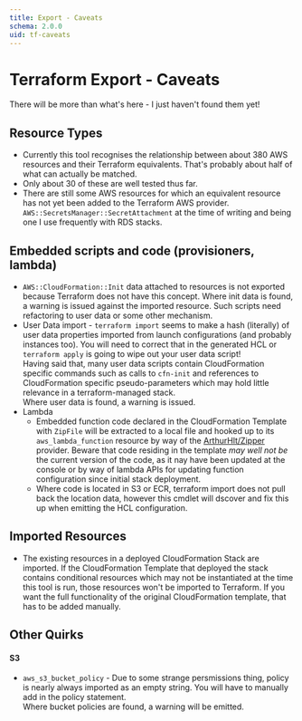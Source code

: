 ```yaml
---
title: Export - Caveats
schema: 2.0.0
uid: tf-caveats
---
```


# Terraform Export - Caveats

There will be more than what's here - I just haven't found them yet!

## Resource Types
* Currently this tool recognises the relationship between about 380 AWS resources and their Terraform equivalents. That's probably about half of what can actually be matched.
* Only about 30 of these are well tested thus far.
* There are still some AWS resources for which an equivalent resource has not yet been added to the Terraform AWS provider. `AWS::SecretsManager::SecretAttachment` at the time of writing and being one I use frequently with RDS stacks.

## Embedded scripts and code (provisioners, lambda)
* `AWS::CloudFormation::Init` data attached to resources is not exported because Terraform does not have this concept. Where init data is found, a warning is issued against the imported resource. Such scripts need refactoring to user data or some other mechanism.
* User Data import - `terraform import` seems to make a hash (literally) of user data properties imported from launch configurations (and probably instances too). You will need to correct that in the generated HCL or `terraform apply` is going to wipe out your user data script!<br/> Having said that, many user data scripts contain CloudFormation specific commands such as calls to `cfn-init` and references to CloudFormation specific pseudo-parameters which may hold little relevance in a terraform-managed stack.<br/>Where user data is found, a warning is issued.
* Lambda
    * Embedded function code declared in the CloudFormation Template with `ZipFile` will be extracted to a local file and hooked up to its `aws_lambda_function` resource by way of the [ArthurHlt/Zipper](https://registry.terraform.io/providers/ArthurHlt/zipper/latest) provider. Beware that code residing in the template _may well not be_ the current version of the code, as it nay have been updated at the console or by way of lambda APIs for updating function configuration since initial stack deployment.
    * Where code is located in S3 or ECR, terraform import does not pull back the location data, however this cmdlet will dscover and fix this up when emitting the HCL configuration.

## Imported Resources

* The existing resources in a deployed CloudFormation Stack are imported. If the CloudFormation Template that deployed the stack contains conditional resources which may not be instantiated at the time this tool is run, those resources won't be imported to Terraform. If you want the full functionality of the original CloudFormation template, that has to be added manually.

## Other Quirks

#### S3
* `aws_s3_bucket_policy` - Due to some strange persmissions thing, policy is nearly always imported as an empty string. You will have to manually add in the policy statement.<br/>Where bucket policies are found, a warning will be emitted.
